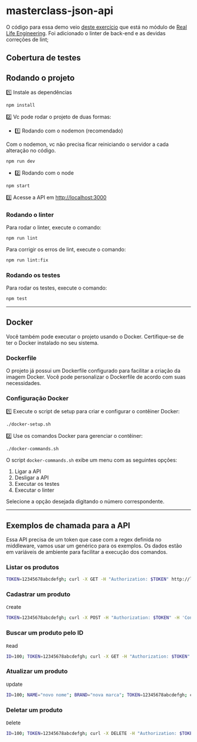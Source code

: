 # masterclass-json-api

O código para essa demo veio [deste exercício](https://app.betrybe.com/learn/course/5e938f69-6e32-43b3-9685-c936530fd326/module/f04cdb21-382e-4588-8950-3b1a29afd2dd/section/9583cb4e-f187-48a3-a9eb-ed48404430e5/lesson/7a58380f-46f3-4652-8a63-5b4ea84255bc) que está no módulo de [Real Life Engineering](https://app.betrybe.com/learn/course/5e938f69-6e32-43b3-9685-c936530fd326/module/f04cdb21-382e-4588-8950-3b1a29afd2dd). Foi adicionado o linter de back-end e as devidas correções de lint;

## Cobertura de testes

## Rodando o projeto

1️⃣ Instale as dependências

```sh
npm install
```

2️⃣ Vc pode rodar o projeto de duas formas:

- 1️⃣ Rodando com o nodemon (recomendado)

Com o nodemon, vc não precisa ficar reiniciando o servidor a cada alteração no código.

```sh
npm run dev
```

- 2️⃣ Rodando com o node

```sh
npm start
```

3️⃣ Acesse a API em [http://localhost:3000](http://localhost:3000)

### Rodando o linter

Para rodar o linter, execute o comando:

```sh
npm run lint
```

Para corrigir os erros de lint, execute o comando:

```sh
npm run lint:fix
```

### Rodando os testes

Para rodar os testes, execute o comando:

```sh
npm test
```

---

## Docker

Você também pode executar o projeto usando o Docker. Certifique-se de ter o Docker instalado no seu sistema.

### Dockerfile

O projeto já possui um Dockerfile configurado para facilitar a criação da imagem Docker. Você pode personalizar o Dockerfile de acordo com suas necessidades.

### Configuração Docker

1️⃣ Execute o script de setup para criar e configurar o contêiner Docker:

```sh
./docker-setup.sh
```

2️⃣ Use os comandos Docker para gerenciar o contêiner:

```sh
./docker-commands.sh
```

O script `docker-commands.sh` exibe um menu com as seguintes opções:

1. Ligar a API
2. Desligar a API
3. Executar os testes
4. Executar o linter

Selecione a opção desejada digitando o número correspondente.

---

## Exemplos de chamada para a API

Essa API precisa de um token que case com a regex definida no middleware, vamos usar um genérico para os exemplos. Os dados estão em variáveis de ambiente para facilitar a execução dos comandos.

### Listar os produtos

```sh
TOKEN=12345678abcdefgh; curl -X GET -H "Authorization: $TOKEN" http://localhost:3000/products
```

### Cadastrar um produto

`C`reate

```sh
TOKEN=12345678abcdefgh; curl -X POST -H "Authorization: $TOKEN" -H 'Content-Type: application/json' -d '{"name":"Elmo on fire","brand":"Xablau"}' http://localhost:3000/product
```

### Buscar um produto pelo ID

`R`ead

```sh
ID=100; TOKEN=12345678abcdefgh; curl -X GET -H "Authorization: $TOKEN" "http://localhost:3000/product/$ID"
```

### Atualizar um produto

`U`pdate

```sh
ID=100; NAME="novo nome"; BRAND="nova marca"; TOKEN=12345678abcdefgh; curl -X PUT -H "Authorization: $TOKEN" -H 'Content-Type: application/json' -d '{"name":"'"$NAME"'","brand":"'"$BRAND"'"}' "http://localhost:3000/product/$ID"
```

### Deletar um produto

`D`elete

```sh
ID=100; TOKEN=12345678abcdefgh; curl -X DELETE -H "Authorization: $TOKEN" "http://localhost:3000/product/$ID"
```
